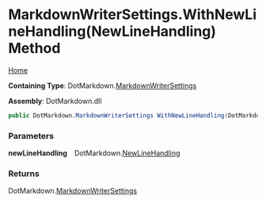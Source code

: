# MarkdownWriterSettings\.WithNewLineHandling\(NewLineHandling\) Method

[Home](../../../README.md)

**Containing Type**: DotMarkdown\.[MarkdownWriterSettings](../README.md)

**Assembly**: DotMarkdown\.dll

```csharp
public DotMarkdown.MarkdownWriterSettings WithNewLineHandling(DotMarkdown.NewLineHandling newLineHandling)
```

### Parameters

**newLineHandling** &ensp; DotMarkdown\.[NewLineHandling](../../NewLineHandling/README.md)

### Returns

DotMarkdown\.[MarkdownWriterSettings](../README.md)

